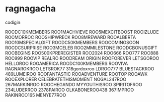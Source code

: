 # ragnagacha
codigin

ROODC10KMEMBERS
ROO1MACHVIEVE
ROO5MEXCITBOOST
ROOIZLUDE
ROOMORROC
ROOSHIPWRECK
ROO8MREWARD
ROOALBERTA
ROO10MSPECIALGIFT
ROODC50KMEMBERS
ROOCOMINGSOON
ROODCSURPRISE
ROO3MCELEB
ROO2MMILESTONE
ROODCBONUSGIFT
ROOBEGINS
ROO500KPREREGISTER
ROO2024
ROO666
ROO777
ROO888
ROO999
ROOVIP
REALRO
ROODREAM
ORIGIN
ROOFOREVER
LETSGOROO
HELLOROO
ROOAMERICA
ROODC100KMEMBERS
ROOVIVA
RAGNAROKROO
LETSROK77
318gordoxroo
LDROO777
BLUESTACKROO
489LUMEIROO
ROOFANTASTIC
ROOADVENTURE
ROOTOP
ROOAWK
ROOEXPLORER
CELEBRATETHISMOMENT
NOGAL247ROO
267MARKINROO
ROOCHEGANDO
MYYOUTHISROO
SPIRITOFROO
234LUDERROO
2378PAIROO
OLKABONEROO438
367IMPROO
RAKINROO165
MENYE77ROO

